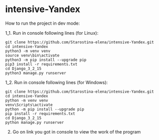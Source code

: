 # intensive-Yandex
How to run the project in dev mode:

1_1. Run in console following lines (for Linux):

    git clone https://github.com/Starostina-elena/intensive-Yandex.git
    cd intensive-Yandex
    python3 -m venv venv
    source venv\bin\activate
    python3 -m pip install --upgrade pip
    pip3 install -r requirements.txt
    cd Django_3_2_15
    python3 manage.py runserver

1_2. Run in console following lines (for Windows):

    git clone https://github.com/Starostina-elena/intensive-Yandex.git
    cd intensive-Yandex
    python -m venv venv
    venv\Scripts\activate
    python -m pip install --upgrade pip
    pip install -r requirements.txt
    cd Django_3_2_15
    python manage.py runserver

2. Go on link you got in console to view the work of the program
  
